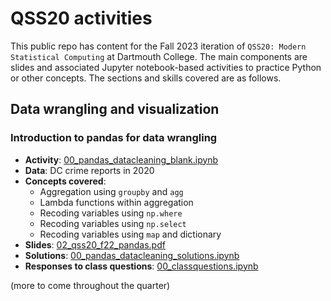 # QSS20 activities

This public repo has content for the Fall 2023 iteration of `QSS20: Modern Statistical Computing` at Dartmouth College. The main components are slides and associated Jupyter notebook-based activities to practice Python or other concepts. The sections and skills covered are as follows.

## Data wrangling and visualization

### Introduction to pandas for data wrangling
  - **Activity**: [00_pandas_datacleaning_blank.ipynb](https://github.com/herbertfreeze/QSS20_public/activities/00_pandas_datacleaning_blank.ipynb)
  - **Data**: DC crime reports in 2020
  - **Concepts covered**:
    - Aggregation using `groupby` and `agg`
    - Lambda functions within aggregation
    - Recoding variables using `np.where`
    - Recoding variables using `np.select`
    - Recoding variables using `map` and dictionary
  - **Slides**: [02_qss20_f22_pandas.pdf](https://github.com/jhaber-zz/QSS20_public/blob/main/slides/02_qss20_f22_pandas.pdf)
  - **Solutions**: [00_pandas_datacleaning_solutions.ipynb](https://github.com/jhaber-zz/QSS20_public/blob/main/activities/solutions/00_pandas_datacleaning_solutions.ipynb)
  - **Responses to class questions**: [00_classquestions.ipynb](https://github.com/jhaber-zz/QSS20_public/blob/main/activities/00_classquestions.ipynb)

(more to come throughout the quarter)
